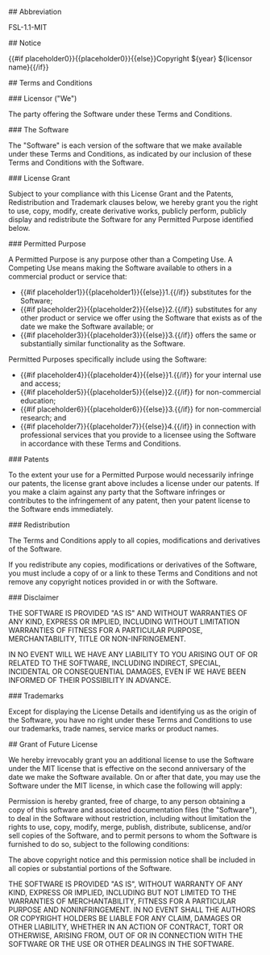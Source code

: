 \## Abbreviation

FSL-1.1-MIT

\## Notice

{{#if placeholder0}}{{placeholder0}}{{else}}Copyright ${year} ${licensor name}{{/if}}

\## Terms and Conditions

\### Licensor (&quot;We&quot;)

The party offering the Software under these Terms and Conditions.

\### The Software

The &quot;Software&quot; is each version of the software that we make available under
these Terms and Conditions, as indicated by our inclusion of these Terms and
Conditions with the Software.

\### License Grant

Subject to your compliance with this License Grant and the Patents,
Redistribution and Trademark clauses below, we hereby grant you the right to
use, copy, modify, create derivative works, publicly perform, publicly display
and redistribute the Software for any Permitted Purpose identified below.

\### Permitted Purpose

A Permitted Purpose is any purpose other than a Competing Use. A Competing Use
means making the Software available to others in a commercial product or
service that:

* {{#if placeholder1}}{{placeholder1}}{{else}}1.{{/if}} substitutes for the Software;
* {{#if placeholder2}}{{placeholder2}}{{else}}2.{{/if}} substitutes for any other product or service we offer using the Software that exists as of the date we make the Software available; or
* {{#if placeholder3}}{{placeholder3}}{{else}}3.{{/if}} offers the same or substantially similar functionality as the Software.

Permitted Purposes specifically include using the Software:

* {{#if placeholder4}}{{placeholder4}}{{else}}1.{{/if}} for your internal use and access;
* {{#if placeholder5}}{{placeholder5}}{{else}}2.{{/if}} for non-commercial education;
* {{#if placeholder6}}{{placeholder6}}{{else}}3.{{/if}} for non-commercial research; and
* {{#if placeholder7}}{{placeholder7}}{{else}}4.{{/if}} in connection with professional services that you provide to a licensee using the Software in accordance with these Terms and Conditions.

\### Patents

To the extent your use for a Permitted Purpose would necessarily infringe our
patents, the license grant above includes a license under our patents. If you
make a claim against any party that the Software infringes or contributes to
the infringement of any patent, then your patent license to the Software ends
immediately.

\### Redistribution

The Terms and Conditions apply to all copies, modifications and derivatives of
the Software.

If you redistribute any copies, modifications or derivatives of the Software,
you must include a copy of or a link to these Terms and Conditions and not
remove any copyright notices provided in or with the Software.

\### Disclaimer

THE SOFTWARE IS PROVIDED &quot;AS IS&quot; AND WITHOUT WARRANTIES OF ANY KIND, EXPRESS OR
IMPLIED, INCLUDING WITHOUT LIMITATION WARRANTIES OF FITNESS FOR A PARTICULAR
PURPOSE, MERCHANTABILITY, TITLE OR NON-INFRINGEMENT.

IN NO EVENT WILL WE HAVE ANY LIABILITY TO YOU ARISING OUT OF OR RELATED TO THE
SOFTWARE, INCLUDING INDIRECT, SPECIAL, INCIDENTAL OR CONSEQUENTIAL DAMAGES,
EVEN IF WE HAVE BEEN INFORMED OF THEIR POSSIBILITY IN ADVANCE.

\### Trademarks

Except for displaying the License Details and identifying us as the origin of
the Software, you have no right under these Terms and Conditions to use our
trademarks, trade names, service marks or product names.

\## Grant of Future License

We hereby irrevocably grant you an additional license to use the Software under
the MIT license that is effective on the second anniversary of
the date we make the Software available. On or after that date, you may use the
Software under the MIT license, in which case the following will apply:

Permission is hereby granted, free of charge, to any person obtaining a copy of
this software and associated documentation files (the &quot;Software&quot;), to deal in
the Software without restriction, including without limitation the rights to
use, copy, modify, merge, publish, distribute, sublicense, and/or sell copies
of the Software, and to permit persons to whom the Software is furnished to do
so, subject to the following conditions:

The above copyright notice and this permission notice shall be included in all
copies or substantial portions of the Software.

THE SOFTWARE IS PROVIDED &quot;AS IS&quot;, WITHOUT WARRANTY OF ANY KIND, EXPRESS OR
IMPLIED, INCLUDING BUT NOT LIMITED TO THE WARRANTIES OF MERCHANTABILITY,
FITNESS FOR A PARTICULAR PURPOSE AND NONINFRINGEMENT. IN NO EVENT SHALL THE
AUTHORS OR COPYRIGHT HOLDERS BE LIABLE FOR ANY CLAIM, DAMAGES OR OTHER
LIABILITY, WHETHER IN AN ACTION OF CONTRACT, TORT OR OTHERWISE, ARISING FROM,
OUT OF OR IN CONNECTION WITH THE SOFTWARE OR THE USE OR OTHER DEALINGS IN THE
SOFTWARE.